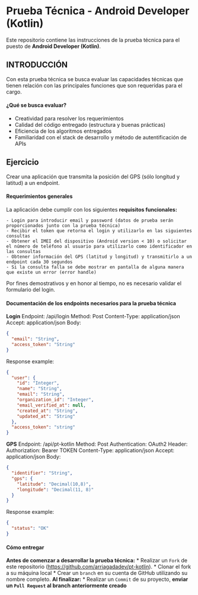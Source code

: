 # Prueba Técnica - Android Developer (Kotlin)
Este repositorio contiene las instrucciones de la prueba técnica para el puesto de **Android Developer (Kotlin)**.

## INTRODUCCIÓN
Con esta prueba técnica se busca evaluar las capacidades técnicas que tienen relación con las principales funciones que son requeridas para el cargo.

#### ¿Qué se busca evaluar?
  + Creatividad para resolver los requerimientos
  + Calidad del código entregado (estructura y buenas prácticas)
  + Eficiencia de los algoritmos entregados
  + Familiaridad con el stack de desarrollo y método de autentificación de APIs
  
## Ejercicio

Crear una aplicación que transmita la posición del GPS (sólo longitud y latitud) a un endpoint.

#### Requerimientos generales

La aplicación debe cumplir con los siguientes **requisitos funcionales:**

    - Login para introducir email y password (datos de prueba serán proporcionados junto con la prueba técnica)
    - Recibir el token que retorna el login y utilizarlo en las siguientes consultas
    - Obtener el IMEI del dispositivo (Android version < 10) o solicitar el número de teléfono al usuario para utilizarlo como identificador en las consultas
    - Obtener información del GPS (latitud y longitud) y transmitirlo a un endpoint cada 30 segundos
    - Si la consulta falla se debe mostrar en pantalla de alguna manera que existe un error (error handle)

Por fines demostrativos y en honor al tiempo, no es necesario validar el formulario del login.

#### Documentación de los endpoints necesarios para la prueba técnica

**Login**
Endpoint: /api/login
Method: Post
Content-Type: application/json
Accept: application/json
Body: 
```json
{
  "email": "String",
  "access_token": "String"
}
```
Response example: 
```json
{
  "user": {
    "id": "Integer",
    "name": "String",
    "email": "String",
    "organization_id": "Integer",
    "email_verified_at": null,
    "created_at": "String",
    "updated_at": "String"
  },
  "access_token": "string"
}
```

**GPS**
Endpoint: /api/pt-kotlin
Method: Post
Authentication: OAuth2
Header: Authorization: Bearer TOKEN
Content-Type: application/json
Accept: application/json
Body: 
```json
{
  "identifier": "String",
  "gps": {
    "latitude": "Decimal(10,8)",
    "longitude": "Decimal(11, 8)"
  }
}
```
Response example: 
```json
{
  "status": "OK"
}
```

#### Cómo entregar
**Antes de comenzar a desarrollar la prueba técnica:**
    * Realizar un `Fork` de este repositorio (https://github.com/arriagadadev/pt-kotlin).
    * Clonar el fork a su máquina local
    * Crear un `branch` en su cuenta de GitHub utilizando su nombre completo.
**Al finalizar:**
    * Realizar un `Commit` de su proyecto, **enviar un `Pull Request` al branch anteriormente creado**
